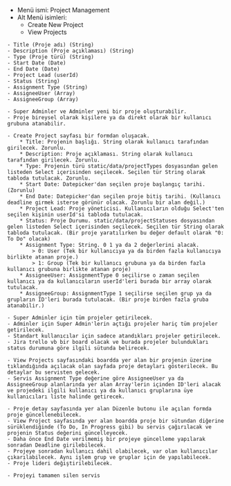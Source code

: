 * Menü ismi: Project Management
* Alt Menü isimleri:
    - Create New Project
    - View Projects

<!-- Project Model -->
    - Title (Proje adı) (String)
    - Description (Proje açıklaması) (String)
    - Type (Proje türü) (String)
    - Start Date (Date)
    - End Date (Date)
    - Project Lead (userId)
    - Status (String)
    - Assignment Type (String)
    - AssigneeUser (Array)
    - AssigneeGroup (Array)

<!-- Create Project -->
    - Super Adminler ve Adminler yeni bir proje oluşturabilir.
    - Proje bireysel olarak kişilere ya da direkt olarak bir kullanıcı grubuna atanabilir.
    
    - Create Project sayfası bir formdan oluşacak.
        * Title: Projenin başlığı. String olarak kullanıcı tarafından girilecek. Zorunlu.
        * Description: Proje açıklaması. String olarak kullanıcı tarafından girilecek. Zorunlu.
        * Type: Projenin türü static/data/projectTypes dosyasından gelen listeden Select içerisinden seçilecek. Seçilen tür String olarak tabloda tutulacak. Zorunlu.
        * Start Date: Datepicker'dan seçilen proje başlangıç tarihi. (Zorunlu)
        * End Date: Datepicker'dan seçilen proje bitiş tarihi. (Kullanıcı deadline girmek isterse görünür olacak. Zorunlu bir alan değil.)
        * Project Lead: Proje yöneticisi. Kullanıcıların olduğu Select'ten seçilen kişinin userId'si tabloda tutulacak.
        * Status: Proje Durumu. static/data/projectStatuses dosyasından gelen listeden Select içerisinden seçilecek. Seçilen tür String olarak tabloda tutulacak. (Bir proje yaratılırken bu değer default olarak "0: To Do" olacak)
        * Assignment Type: String. 0 1 ya da 2 değerlerini alacak.
            > 0: User (Tek bir kullanıcıya ya da birden fazla kullanıcıya birlikte atanan proje.)
            > 1: Group (Tek bir kullanıcı grubuna ya da birden fazla kullanıcı grubuna birlikte atanan proje)
        * AssigneeUser: AssignmentType 0 seçilirse o zaman seçilen kullanıcı ya da kullanıcıların userId'leri burada bir array olarak tutulacak.
        * AssigneeGroup: AssignmentType 1 seçilirse seçilen grup ya da grupların ID'leri burada tutulacak. (Bir proje birden fazla gruba atanabilir.)

<!-- Get Projects -->
    - Super Adminler için tüm projeler getirilecek.
    - Adminler için Super Admin'lerin açtığı projeler hariç tüm projeler getirilecek.
    - Standart kullanıcılar için sadece atandıkları projeler getirilecek.
    - Jira trello vb bir board olacak ve burada projeler bulundukları status durumuna göre ilgili sütunda belirecek.

<!-- Get Project By ID -->
    - View Projects sayfasındaki boardda yer alan bir projenin üzerine tıklandığında açılacak olan sayfada proje detayları gösterilecek. Bu detaylar bu servisten gelecek.
    - Servis Assignment Type değerine göre AssigneeUser ya da AssigneeGroup alanlarında yer alan Array'lerin içinden ID'leri alacak ve projedeki ilgili kullanıcı ya da kullanıcı gruplarına üye kullanıcıları liste halinde getirecek.

<!-- Update Project -->
    - Proje detay sayfasında yer alan Düzenle butonu ile açılan formda proje güncellenebilecek.
    - View Project sayfasında yer alan boardda proje bir sütundan diğerine sürüklendiğinde (To Do, In Progress gibi) bu servis çağırılacak ve projenin Status değerini güncelleyecek.
    - Daha önce End Date verilmemiş bir projeye güncelleme yapılarak sonradan Deadline girilebilecek.
    - Projeye sonradan kullanıcı dahil olabilecek, var olan kullanıcılar çıkarılabilecek. Aynı işlem grup ve gruplar için de yapılabilecek.
    - Proje lideri değiştirilebilecek.

<!-- Delete Project -->
    - Projeyi tamamen silen servis

